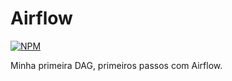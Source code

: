 # Airflow

[![NPM](https://img.shields.io/npm/l/react)](https://github.com/emersonmcostaa/Airflow/blob/main/LICENSE) 


Minha primeira DAG, primeiros passos com Airflow.
